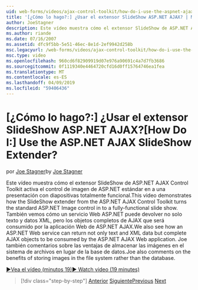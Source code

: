 ```yaml
---
uid: web-forms/videos/ajax-control-toolkit/how-do-i-use-the-aspnet-ajax-slideshow-extender
title: '[¿Cómo lo hago?:] ¿Usar el extensor SlideShow ASP.NET AJAX? | Microsoft Docs'
author: JoeStagner
description: Este vídeo muestra cómo el extensor SlideShow de ASP.NET AJAX Control Toolkit activa el control de imagen de ASP.NET estándar en a un sl totalmente funcional...
ms.author: riande
ms.date: 07/16/2007
ms.assetid: dfc9f5bb-5e51-46ec-8e1d-2ef9942d258b
msc.legacyurl: /web-forms/videos/ajax-control-toolkit/how-do-i-use-the-aspnet-ajax-slideshow-extender
msc.type: video
ms.openlocfilehash: 960cd6f82909919d07e976a90691c4a7d7fb3686
ms.sourcegitcommit: 0f1119340e4464720cfd16d0ff15764746ea1fea
ms.translationtype: MT
ms.contentlocale: es-ES
ms.lasthandoff: 04/09/2019
ms.locfileid: "59406436"
---
```

# <a name="how-do-i-use-the-aspnet-ajax-slideshow-extender"></a><span data-ttu-id="463f9-104">[¿Cómo lo hago?:] ¿Usar el extensor SlideShow ASP.NET AJAX?</span><span class="sxs-lookup"><span data-stu-id="463f9-104">[How Do I:] Use the ASP.NET AJAX SlideShow Extender?</span></span>

<span data-ttu-id="463f9-105">por [Joe Stagner](https://github.com/JoeStagner)</span><span class="sxs-lookup"><span data-stu-id="463f9-105">by [Joe Stagner](https://github.com/JoeStagner)</span></span>

<span data-ttu-id="463f9-106">Este vídeo muestra cómo el extensor SlideShow de ASP.NET AJAX Control Toolkit activa el control de imagen de ASP.NET estándar en a una presentación con diapositivas totalmente funcional.</span><span class="sxs-lookup"><span data-stu-id="463f9-106">This video demonstrates how the SlideShow extender from the ASP.NET AJAX Control Toolkit turns the standard ASP.NET Image control in to a fully-functional slide show.</span></span> <span data-ttu-id="463f9-107">También vemos cómo un servicio Web ASP.NET puede devolver no solo texto y datos XML, pero los objetos completos de AJAX que será consumido por la aplicación Web de ASP.NET AJAX.</span><span class="sxs-lookup"><span data-stu-id="463f9-107">We also see how an ASP.NET Web service can return not only text and XML data but complete AJAX objects to be consumed by the ASP.NET AJAX Web application.</span></span> <span data-ttu-id="463f9-108">Joe también comentarios sobre las ventajas de almacenar las imágenes en el sistema de archivos en lugar de la base de datos.</span><span class="sxs-lookup"><span data-stu-id="463f9-108">Joe also comments on the benefits of storing images in the file system rather than the database.</span></span>

[<span data-ttu-id="463f9-109">&#9654;Vea el vídeo (minutos 19)</span><span class="sxs-lookup"><span data-stu-id="463f9-109">&#9654; Watch video (19 minutes)</span></span>](https://channel9.msdn.com/Blogs/ASP-NET-Site-Videos/how-do-i-use-the-aspnet-ajax-slideshow-extender)

> [!div class="step-by-step"]
> <span data-ttu-id="463f9-110">[Anterior](how-do-i-use-the-aspnet-ajax-tabs-control.md)
> [Siguiente](how-do-i-use-the-aspnet-ajax-updatepanelanimation-extender.md)</span><span class="sxs-lookup"><span data-stu-id="463f9-110">[Previous](how-do-i-use-the-aspnet-ajax-tabs-control.md)
[Next](how-do-i-use-the-aspnet-ajax-updatepanelanimation-extender.md)</span></span>
